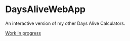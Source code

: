 # DaysAliveWebApp
An interactive version of my other Days Alive Calculators.

[Work in progress](https://eric-jt.github.io/DaysAliveWebApp/ "Days Alive Calculator")
